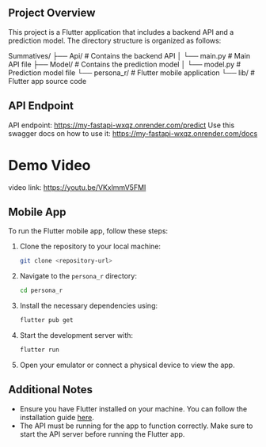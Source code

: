 ## Project Overview

This project is a Flutter application that includes a backend API and a prediction model. The directory structure is organized as follows:

Summatives/
├── Api/ # Contains the backend API
│ └── main.py # Main API file
├── Model/ # Contains the prediction model
│ └── model.py # Prediction model file
└── persona_r/ # Flutter mobile application
└── lib/ # Flutter app source code

## API Endpoint
API endpoint: https://my-fastapi-wxqz.onrender.com/predict
Use this swagger docs on how to use it: https://my-fastapi-wxqz.onrender.com/docs

# Demo Video
video link: https://youtu.be/VKxlmmV5FMI

## Mobile App
To run the Flutter mobile app, follow these steps:

1. Clone the repository to your local machine:
   ```bash
   git clone <repository-url>
   ```
2. Navigate to the `persona_r` directory:
   ```bash
   cd persona_r
   ```
3. Install the necessary dependencies using:
   ```bash
   flutter pub get
   ```
4. Start the development server with:
   ```bash
   flutter run
   ```
5. Open your emulator or connect a physical device to view the app.

## Additional Notes
- Ensure you have Flutter installed on your machine. You can follow the installation guide [here](https://flutter.dev/docs/get-started/install).
- The API must be running for the app to function correctly. Make sure to start the API server before running the Flutter app.
